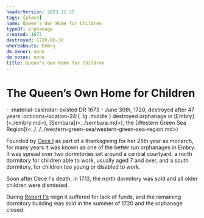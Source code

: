 ```yaml
---
headerVersion: 2023.11.25
tags: [place]
name: Queen’s Own Home for Children
typeOf: orphanage
created: 1673
destroyed: 1720-06-30
whereabouts: Embry
dm_owner: none
dm_notes: none
title: Queen’s Own Home for Children
---
```

# The Queen’s Own Home for Children
<div class="grid cards ext-narrow-margin ext-one-column" markdown>
-  
   :material-calendar: existed DR 1673 - June 30th, 1720, destroyed after 47 years  
    :octicons-location-24:{ .lg .middle } destroyed orphanage in [Embry](<./embry.md>), [Sembara](<../sembara.md>), the [Western Green Sea Region](<../../../western-green-sea/western-green-sea-region.md>)  
</div>


Founded by [Cece I](<../../../../people/historical-figures/sembaran-royalty/cece-i.md>) as part of a thanksgiving for her 25th year as monarch, for many years it was known as one of the better run orphanages in Embry. It was spread over two dormitories set around a central courtyard, a north dormitory for children able to work, usually aged 7 and over, and a south dormitory, for children too young or disabled to work.

Soon after Cece I's death, in 1713, the north dormitory was sold and all older children were dismissed. 


During [Robert I's](<../../../../people/historical-figures/sembaran-royalty/robert-i.md>) reign it suffered for lack of funds, and the remaining dormitory building was sold in the summer of 1720 and the orphanage closed. 




